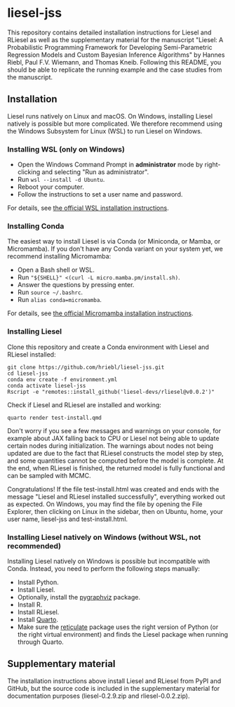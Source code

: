 # liesel-jss

This repository contains detailed installation instructions for Liesel and RLiesel as well as the supplementary material for the manuscript "Liesel: A Probabilistic Programming Framework for Developing Semi-Parametric Regression Models and Custom Bayesian Inference Algorithms" by Hannes Riebl, Paul F.V. Wiemann, and Thomas Kneib. Following this README, you should be able to replicate the running example and the case studies from the manuscript.

## Installation

Liesel runs natively on Linux and macOS. On Windows, installing Liesel natively is possible but more complicated. We therefore recommend using the Windows Subsystem for Linux (WSL) to run Liesel on Windows.

### Installing WSL (only on Windows)

- Open the Windows Command Prompt in **administrator** mode by right-clicking and selecting "Run as administrator".
- Run `wsl --install -d Ubuntu`.
- Reboot your computer.
- Follow the instructions to set a user name and password.

For details, see [the official WSL installation instructions](https://learn.microsoft.com/en-us/windows/wsl/install).

### Installing Conda

The easiest way to install Liesel is via Conda (or Miniconda, or Mamba, or Micromamba). If you don't have any Conda variant on your system yet, we recommend installing Micromamba:

- Open a Bash shell or WSL.
- Run `"${SHELL}" <(curl -L micro.mamba.pm/install.sh)`.
- Answer the questions by pressing enter.
- Run `source ~/.bashrc`.
- Run `alias conda=micromamba`.

For details, see [the official Micromamba installation instructions](https://mamba.readthedocs.io/en/latest/installation/micromamba-installation.html).

### Installing Liesel

Clone this repository and create a Conda environment with Liesel and RLiesel installed:

```
git clone https://github.com/hriebl/liesel-jss.git
cd liesel-jss
conda env create -f environment.yml
conda activate liesel-jss
Rscript -e "remotes::install_github('liesel-devs/rliesel@v0.0.2')"
```

Check if Liesel and RLiesel are installed and working:

```
quarto render test-install.qmd
```

Don't worry if you see a few messages and warnings on your console, for example about JAX falling back to CPU or Liesel not being able to update certain nodes during initialization. The warnings about nodes not being updated are due to the fact that RLiesel constructs the model step by step, and some quantities cannot be computed before the model is complete. At the end, when RLiesel is finished, the returned model is fully functional and can be sampled with MCMC.

Congratulations! If the file test-install.html was created and ends with the message "Liesel and RLiesel installed successfully", everything worked out as expected. On Windows, you may find the file by opening the File Explorer, then clicking on Linux in the sidebar, then on Ubuntu, home, your user name, liesel-jss and test-install.html.

### Installing Liesel natively on Windows (without WSL, not recommended)

Installing Liesel natively on Windows is possible but incompatible with Conda. Instead, you need to perform the following steps manually:

- Install Python.
- Install Liesel.
- Optionally, install the [pygraphviz](https://pygraphviz.github.io/) package.
- Install R.
- Install RLiesel.
- Install [Quarto](https://quarto.org/).
- Make sure the [reticulate](https://rstudio.github.io/reticulate/) package uses the right version of Python (or the right virtual environment) and finds the Liesel package when running through Quarto.

## Supplementary material

The installation instructions above install Liesel and RLiesel from PyPI and GitHub, but the source code is included in the supplementary material for documentation purposes (liesel-0.2.9.zip and rliesel-0.0.2.zip).

